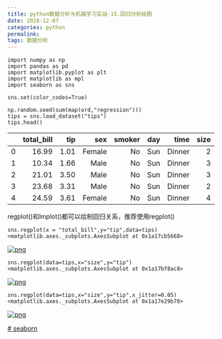 ```yaml
---
title: python数据分析与机器学习实战-15.回归分析绘图
date: 2018-12-07 
categories: python
permalink: 
tags: 数据分析 
---
```



```
import numpy as np
import pandas as pd
import matplotlib.pyplot as plt
import matplotlib as mpl
import seaborn as sns

sns.set(color_codes=True)

np.random.seed(sum(map(ord,"regression")))
tips = sns.load_dataset("tips")
tips.head()
```







































































|      | total_bill |  tip |    sex | smoker |  day |   time | size |
| :--- | ---------: | ---: | -----: | -----: | ---: | -----: | ---: |
| 0    |      16.99 | 1.01 | Female |     No |  Sun | Dinner |    2 |
| 1    |      10.34 | 1.66 |   Male |     No |  Sun | Dinner |    3 |
| 2    |      21.01 | 3.50 |   Male |     No |  Sun | Dinner |    3 |
| 3    |      23.68 | 3.31 |   Male |     No |  Sun | Dinner |    2 |
| 4    |      24.59 | 3.61 | Female |     No |  Sun | Dinner |    4 |

regplot()和lmplot()都可以绘制回归关系，推荐使用regplot()

```
sns.regplot(x = "total_bill",y="tip",data=tips)
<matplotlib.axes._subplots.AxesSubplot at 0x1a17cb5668>
```

[![png](https://www.cishao.cn/2018/12/07/%E2%80%9Cpython%E6%95%B0%E6%8D%AE%E5%88%86%E6%9E%90%E4%B8%8E%E6%9C%BA%E5%99%A8%E5%AD%A6%E4%B9%A0%E5%AE%9E%E6%88%98-15-%E5%9B%9E%E5%BD%92%E5%88%86%E6%9E%90%E7%BB%98%E5%9B%BE%E2%80%9D/output_2_1.png)](https://www.cishao.cn/2018/12/07/“python数据分析与机器学习实战-15-回归分析绘图”/output_2_1.png)

```
sns.regplot(data=tips,x="size",y="tip")
<matplotlib.axes._subplots.AxesSubplot at 0x1a17bf8ac8>
```

[![png](https://www.cishao.cn/2018/12/07/%E2%80%9Cpython%E6%95%B0%E6%8D%AE%E5%88%86%E6%9E%90%E4%B8%8E%E6%9C%BA%E5%99%A8%E5%AD%A6%E4%B9%A0%E5%AE%9E%E6%88%98-15-%E5%9B%9E%E5%BD%92%E5%88%86%E6%9E%90%E7%BB%98%E5%9B%BE%E2%80%9D/output_3_1.png)](https://www.cishao.cn/2018/12/07/“python数据分析与机器学习实战-15-回归分析绘图”/output_3_1.png)

```
sns.regplot(data=tips,x="size",y="tip",x_jitter=0.05)
<matplotlib.axes._subplots.AxesSubplot at 0x1a17e29b70>
```

[![png](https://www.cishao.cn/2018/12/07/%E2%80%9Cpython%E6%95%B0%E6%8D%AE%E5%88%86%E6%9E%90%E4%B8%8E%E6%9C%BA%E5%99%A8%E5%AD%A6%E4%B9%A0%E5%AE%9E%E6%88%98-15-%E5%9B%9E%E5%BD%92%E5%88%86%E6%9E%90%E7%BB%98%E5%9B%BE%E2%80%9D/output_4_1.png)](https://www.cishao.cn/2018/12/07/“python数据分析与机器学习实战-15-回归分析绘图”/output_4_1.png)

[# seaborn](https://www.cishao.cn/tags/seaborn/)
